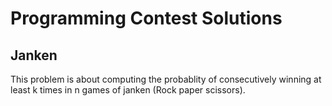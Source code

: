# Programming Contest Solutions

## Janken
This problem is about computing the probablity of consecutively winning at least k times in n games of janken (Rock paper scissors).

